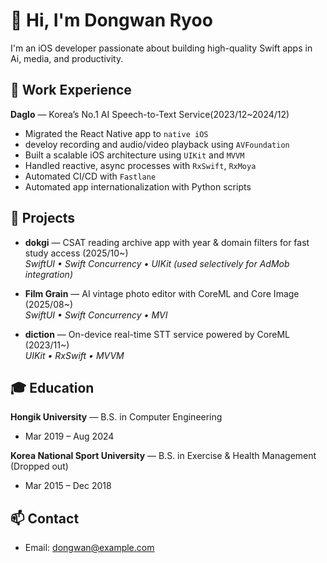 # 👋 Hi, I'm Dongwan Ryoo

I'm an iOS developer passionate about building high-quality Swift apps in Ai, media, and productivity.

## 💼 Work Experience
**Daglo** — Korea’s No.1 AI Speech-to-Text Service(2023/12~2024/12) 
- Migrated the React Native app to `native iOS`
- develoy recording and audio/video playback using `AVFoundation`  
- Built a scalable iOS architecture using `UIKit` and `MVVM`
- Handled reactive, async processes with `RxSwift`, `RxMoya`  
- Automated CI/CD with `Fastlane`
- Automated app internationalization with Python scripts

## 🚀 Projects
- **dokgi** — CSAT reading archive app with year & domain filters for fast study access (2025/10~)  
  _SwiftUI • Swift Concurrency • UIKit (used selectively for AdMob integration)_

- **Film Grain** — AI vintage photo editor with CoreML and Core Image (2025/08~)  
  _SwiftUI • Swift Concurrency • MVI_

- **diction** — On-device real-time STT service powered by CoreML (2023/11~)  
  _UIKit • RxSwift • MVVM_



## 🎓 Education
**Hongik University** — B.S. in Computer Engineering  
- Mar 2019 – Aug 2024  

**Korea National Sport University** — B.S. in Exercise & Health Management (Dropped out)  
- Mar 2015 – Dec 2018

## 📫 Contact
- Email: dongwan@example.com
